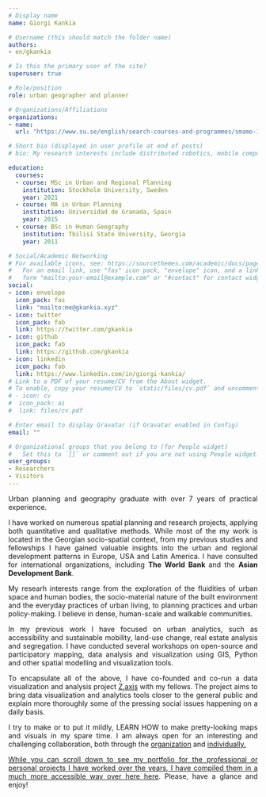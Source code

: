 ```yaml
---
# Display name
name: Giorgi Kankia

# Username (this should match the folder name)
authors:
- en/gkankia

# Is this the primary user of the site?
superuser: true

# Role/position
role: urban geographer and planner

# Organizations/Affiliations
organizations:
- name: 
  url: "https://www.su.se/english/search-courses-and-programmes/smamo-1.411370"

# Short bio (displayed in user profile at end of posts)
# bio: My research interests include distributed robotics, mobile computing and programmable matter.

education:
  courses:
  - course: MSc in Urban and Regional Planning
    institution: Stockholm University, Sweden
    year: 2021
  - course: MA in Urban Planning 
    institution: Universidad de Granada, Spain
    year: 2015
  - course: BSc in Human Geography
    institution: Tbilisi State University, Georgia
    year: 2011

# Social/Academic Networking
# For available icons, see: https://sourcethemes.com/academic/docs/page-builder/#icons
#   For an email link, use "fas" icon pack, "envelope" icon, and a link in the
#   form "mailto:your-email@example.com" or "#contact" for contact widget.
social:
- icon: envelope
  icon_pack: fas
  link: "mailto:me@gkankia.xyz"
- icon: twitter
  icon_pack: fab
  link: https://twitter.com/gkankia
- icon: github
  icon_pack: fab
  link: https://github.com/gkankia
- icon: linkedin
  icon_pack: fab
  link: https://www.linkedin.com/in/giorgi-kankia/
# Link to a PDF of your resume/CV from the About widget.
# To enable, copy your resume/CV to `static/files/cv.pdf` and uncomment the lines below.
# - icon: cv
#  icon_pack: ai
#  link: files/cv.pdf

# Enter email to display Gravatar (if Gravatar enabled in Config)
email: ""

# Organizational groups that you belong to (for People widget)
#   Set this to `[]` or comment out if you are not using People widget.
user_groups:
- Researchers
- Visitors
---
```

<p align="justify">
  Urban planning and geography graduate with over 7 years of practical experience. </p> 
<p align="justify">
  I have worked on numerous spatial planning and research projects, applying both quantitative and qualitative methods. While most of the my work is located in the Georgian socio-spatial context, from my previous studies and fellowships I have gained valuable insights into the urban and regional development patterns in Europe, USA and Latin America. I have consulted for international organizations, including <b>The World Bank </b> and the <b> Asian Development Bank</b>.</p>
<p align="justify"> 
  My researh interests range from the exploration of the fluidities of urban space and human bodies, the socio-material nature of the built environment and the everyday practices of urban living, to planning practices and urban policy-making. I believe in dense, human-scale and walkable communities.</p> 
<p align="justify">
  In my previous work I have focused on urban analytics, such as accessibility and sustainable mobility, land-use change, real estate analysis and segregation. I have conducted several workshops on open-source and participatory mapping, data analysis and visualization using GIS, Python and other spatial modelling and visualization tools.</p> 
<p align="justify">
  To encapsulate all of the above, I have co-founded and co-run a data visualization and analysis project <a href="https://zaxis.ge/">Z.axis</a> with my fellows. The project aims to bring data visualization and analytics tools closer to the general public and explain more thoroughly some of the pressing social issues happening on a daily basis.</p>
<p align="justify"> 
  I try to make or to put it mildly, LEARN HOW to make pretty-looking maps and visuals in my spare time. I am always open for an interesting and challenging collaboration, both through the <a href="mailto:giorgi@zaxis.ge">organization</a> and <a href="mailto:me@gkankia.xyz">individually.</p>
<p align="justify"> 
  While you can scroll down to see my portfolio for the professional or personal projects I have worked over the years, I have compiled them in a much more accessible way over here <a href="#">here</a>. Please, have a glance and enjoy!</p>